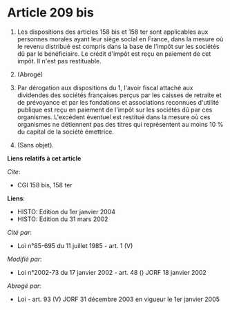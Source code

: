 # Article 209 bis

1. Les dispositions des articles 158 bis et 158 ter sont applicables aux personnes morales ayant leur siège social en France,
dans la mesure où le revenu distribué est compris dans la base de l'impôt sur les sociétés dû par le bénéficiaire. Le crédit
d'impôt est reçu en paiement de cet impôt. Il n'est pas restituable.

2. (Abrogé)

3. Par dérogation aux dispositions du 1, l'avoir fiscal attaché aux dividendes des sociétés françaises perçus par les caisses
de retraite et de prévoyance et par les fondations et associations reconnues d'utilité publique est reçu en paiement de
l'impôt sur les sociétés dû par ces organismes. L'excédent éventuel est restitué dans la mesure où ces organismes ne
détiennent pas des titres qui représentent au moins 10 % du capital de la société émettrice.

4. (Sans objet).

**Liens relatifs à cet article**

_Cite_:

  - CGI 158 bis, 158 ter

**Liens**:

  - HISTO: Edition du 1er janvier 2004
  - HISTO: Edition du 31 mars 2002

_Cité par_:

  - Loi n°85-695 du 11 juillet 1985 - art. 1 (V)

_Modifié par_:

  - Loi n°2002-73 du 17 janvier 2002 - art. 48 () JORF 18 janvier 2002

_Abrogé par_:

  - Loi - art. 93 (V) JORF 31 décembre 2003 en vigueur le 1er janvier 2005
